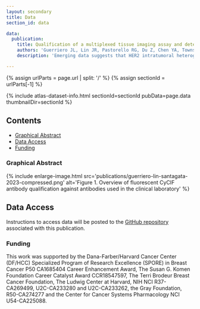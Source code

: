 ```yaml
---
layout: secondary
title: Data
section_id: data

data:
  publication:
    title: Qualification of a multiplexed tissue imaging assay and detection of novel patterns of HER2 heterogeneity in breast cancer
    authors: 'Guerriero JL, Lin JR, Pastorello RG, Du Z, Chen YA, Townsend M, Shimada K, Hughes ME, Ren S, Tayob N, Zheng K, Mei S, Patterson A, Taneja K, Metzger O, Tolaney SM, Lin NU, Dillon DA, Schnitt SJ, Sorger PK, Mittendorf EA, Santagata S'
    description: 'Emerging data suggests that HER2 intratumoral heterogeneity (ITH) is associated with therapy resistance, highlighting the need for new strategies to assess HER2 ITH. A promising approach is leveraging multiplexed tissue analysis techniques such as cyclic immunofluorescence (CyCIF), which enable visualization and quantification of 10-60 antigens at single-cell resolution from individual tissue sections. In this study, we qualified a breast cancer specific antibody panel, including HER2, ER and PR, for multiplexed tissue imaging. We then compared the performance of these antibodies against established clinical standards using pixel-, cell- and tissue-level analyses, utilizing 866 tissue cores (representing 294 patients). To ensure reliability, the CyCIF antibodies were qualified against HER2 immunohistochemistry (IHC) and fluorescence in situ hybridization (FISH) data from the same samples. Our findings demonstrate the successful qualification of a breast cancer antibody panel for CyCIF, showing high concordance with established clinical antibodies. Subsequently, we employed the qualified antibodies, along with antibodies for CD45, CD68, PD-L1, p53, Ki67, pRB and AR to characterize 567 HER2+ invasive breast cancer samples from 189 patients. Through single-cell analysis we identified four distinct cell clusters within HER2+ breast cancer exhibiting heterogeneous HER2 expression. Furthermore, these clusters displayed variations in ER, PR, p53, AR and PD-L1 expression. To quantify the extent of heterogeneity, we calculated heterogeneity scores based on the diversity among these clusters. Our analysis revealed expression patterns that are relevant to breast cancer biology, with correlations to HER2 ITH and potential relevance to clinical outcome.'

---
```


{% assign urlParts = page.url | split: '/' %}
{% assign sectionId = urlParts[-1] %}

{% include atlas-dataset-info.html
    sectionId=sectionId
    pubData=page.data
    thumbnailDir=sectionId %}

## Contents
  * [Graphical Abstract](#graphical-abstract)
  * [Data Access](#data-access)
  * [Funding](#funding)

### Graphical Abstract
{% include enlarge-image.html src='publications/guerriero-lin-santagata-2023-compressed.png' alt='Figure 1. Overview of fluorescent CyCIF antibody qualification against antibodies used in the clinical laboratory' %}

## Data Access
Instructions to access data will be posted to the [GitHub repository](https://github.com/labsyspharm/npjbcancer2023) associated with this publication.

### Funding  
This work was supported by the Dana-Farber/Harvard Cancer Center (DF/HCC) Specialized Program of Research Excellence (SPORE) in Breast Cancer P50 CA1685404 Career Enhancement Award, The Susan G. Komen Foundation Career Catalyst Award CCR18547597, The Terri Brodeur Breast Cancer Foundation, The Ludwig Center at Harvard, NIH NCI R37-CA269499, U2C-CA233280 and U2C-CA233262, the Gray Foundation, R50-CA274277 and the Center for Cancer Systems Pharmacology NCI U54-CA225088.
